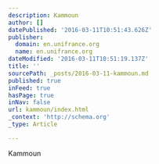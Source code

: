 ```yaml
---
description: Kammoun
author: []
datePublished: '2016-03-11T10:51:43.626Z'
publisher:
  domain: en.unifrance.org
  name: en.unifrance.org
dateModified: '2016-03-11T10:51:19.137Z'
title: ''
sourcePath: _posts/2016-03-11-kammoun.md
published: true
inFeed: true
hasPage: true
inNav: false
url: kammoun/index.html
_context: 'http://schema.org'
_type: Article

---
```

Kammoun
